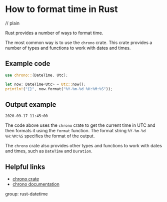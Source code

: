 # How to format time in Rust
// plain

Rust provides a number of ways to format time.

The most common way is to use the `chrono` crate. This crate provides a number of types and functions to work with dates and times.

## Example code

```rust
use chrono::{DateTime, Utc};

let now: DateTime<Utc> = Utc::now();
println!("{}", now.format("%Y-%m-%d %H:%M:%S"));
```

## Output example

```
2020-09-17 11:45:00
```

The code above uses the `chrono` crate to get the current time in UTC and then formats it using the `format` function. The format string `%Y-%m-%d %H:%M:%S` specifies the format of the output.

The `chrono` crate also provides other types and functions to work with dates and times, such as `DateTime` and `Duration`.

## Helpful links
- [chrono crate](https://crates.io/crates/chrono)
- [chrono documentation](https://docs.rs/chrono/0.4.11/chrono/)

group: rust-datetime